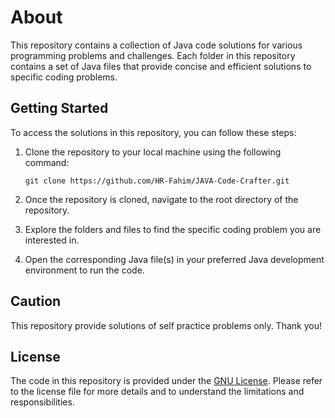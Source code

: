 # About

This repository contains a collection of Java code solutions for various programming problems and challenges. Each folder in this repository contains a set of Java files that provide concise and efficient solutions to specific coding problems.

## Getting Started

To access the solutions in this repository, you can follow these steps:

1. Clone the repository to your local machine using the following command:
   ```
   git clone https://github.com/HR-Fahim/JAVA-Code-Crafter.git
   ```
2. Once the repository is cloned, navigate to the root directory of the repository.

3. Explore the folders and files to find the specific coding problem you are interested in.

4. Open the corresponding Java file(s) in your preferred Java development environment to run the code.

## Caution

This repository provide solutions of self practice problems only. Thank you!

## License

The code in this repository is provided under the [GNU License](LICENSE). Please refer to the license file for more details and to understand the limitations and responsibilities.

